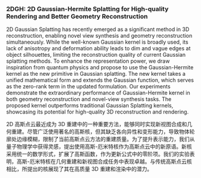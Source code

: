 ### 2DGH: 2D Gaussian-Hermite Splatting for High-quality Rendering and Better Geometry Reconstruction

2D Gaussian Splatting has recently emerged as a significant method in 3D reconstruction, enabling novel view synthesis and geometry reconstruction simultaneously. While the well-known Gaussian kernel is broadly used, its lack of anisotropy and deformation ability leads to dim and vague edges at object silhouettes, limiting the reconstruction quality of current Gaussian splatting methods. To enhance the representation power, we draw inspiration from quantum physics and propose to use the Gaussian-Hermite kernel as the new primitive in Gaussian splatting. The new kernel takes a unified mathematical form and extends the Gaussian function, which serves as the zero-rank term in the updated formulation. Our experiments demonstrate the extraordinary performance of Gaussian-Hermite kernel in both geometry reconstruction and novel-view synthesis tasks. The proposed kernel outperforms traditional Gaussian Splatting kernels, showcasing its potential for high-quality 3D reconstruction and rendering.

2D 高斯点云最近成为 3D 重建中的一种重要方法，能够同时实现新视图合成和几何重建。尽管广泛使用著名的高斯核，但其缺乏各向异性和变形能力，导致物体轮廓处边缘模糊，限制了当前高斯点云方法的重建质量。为了提升表示能力，我们从量子物理学中获得灵感，提出使用高斯-厄米特核作为高斯点云中的新原语。新核采用统一的数学形式，扩展了高斯函数，作为更新公式中的零阶项。我们的实验表明，高斯-厄米特核在几何重建和新视图合成任务中表现卓越。与传统高斯点云核相比，所提出的核展现了其在高质量 3D 重建和渲染中的潜力。
